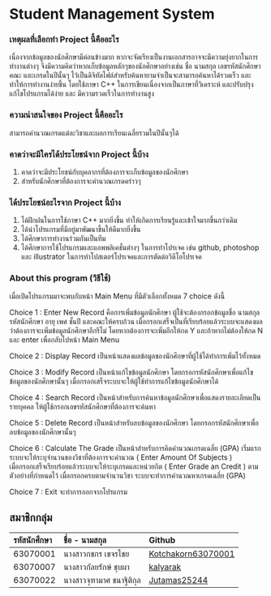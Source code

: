 # Student Management System

### **เหตุผลที่เลือกทำ Project นี้คืออะไร**

เนื่องจากข้อมูลของนักศึกษามีค่อนข้างมาก หากจะจัดเรียงเป็นงานเอกสารอาจจะมีความยุ่งยากในการทำงานต่างๆ จึงมีความคิดว่าหากเก็บข้อมูลหลักๆของนักศึกษาอย่างเช่น ชื่อ นามสกุล เลขรหัสนักศึกษา คณะ และเกรดในปีนั้นๆ ไว้เป็นดิจิทัลไฟล์สำหรับค้นหายามจำเป็นจะสามารถค้นหาได้รวดเร็ว และทำให้การทำงานง่ายขึ้น โดยใช้ภาษา C++ ในการเขียนเนื่องจากเป็นภาษาที่วิเคราะห์ และปรับปรุงแก้ไขโปรแกรมได้ง่าย และ มีความรวดเร็วในการทำงานสูง

### **ความน่าสนใจของ Project นี้คืออะไร**
สามารถคำนวณเกรดแต่ละวิชาและผลการเรียนเฉลี่ยรวมในปีนั้นๆได้

### **คาดว่าจะมีใครได้ประโยชน์จาก Project นี้บ้าง**
1. คาดว่าจะมีประโยชน์กับบุคลากรที่ต้องการจะเก็บข้อมูลของนักศึกษา
2. สำหรับนักศึกษาที่ต้องการจะคำนวณเกรดคร่าวๆ

### **ได้ประโยชน์อะไรจาก Project นี้บ้าง**
1. ได้ฝึกฝนในการใช้ภาษา C++ มากยิ่งขึ้น ทำให้เกิดการเรียนรู้และเข้าใจมากขึ้นกว่าเดิม
2. ได้นำโปรแกรมที่มีอยู่มาพัฒนาขึ้นให้ดีมากยิ่งขึ้น
3. ได้ศึกษาการทำงานร่วมกันเป็นทีม
4. ได้ศึกษาการใช้โปรแกรมและแอพพลิเคชั่นต่างๆ ในการทำโปรเจค เช่น github, photoshop และ illustrator ในการทำโปสเตอร์โปรเจคและการตัดต่อวิดีโอโปรเจค

### **About this program (วิธีใช้)**
เมื่อเปิดโปรแกรมมาจะพบกับหน้า Main Menu ที่มีตัวเลือกทั้งหมด 7 choice ดังนี้

Choice 1 : Enter New Record คือการเพิ่มข้อมูลนักศึกษา ผู้ใช้จะต้องกรอกข้อมูลชื่อ นามสกุล รหัสนักศึกษา อายุ เพศ ชั้นปี และคณะให้ครบถ้วน เมื่อกรอกเสร็จเป็นที่เรียบร้อยแล้วระบบจะแสดงผลว่าต้องการจะเพิ่มข้อมูลนักศึกษาอีกรึไม่ โดยหากต้องการจะเพิ่มอีกให้กด Y และถ้าหากไม่ต้องให้กด N และ enter เพื่อกลับไปหน้า Main Menu 

Choice 2 : Display Record เป็นหน้าแสดงผลข้อมูลของนักศึกษาที่ผู้ใช้ได้ทำการเพิ่มไว้ทั้งหมด 

Choice 3 : Modify Record เป็นหน้าแก้ไขข้อมูลนักศึกษา โดยกรอกรหัสนักศึกษาเพื่อแก้ไขข้อมูลของนักศึกษานั้นๆ เมื่อกรอกเสร็จระบบจะให้ผู้ใช้ทำการแก้ไขข้อมูลนักศึกษาได้ 

Choice 4 : Search Record เป็นหน้าสำหรับการค้นหาข้อมูลนักศึกษาเพื่อแสดงรายละเอียดเป็นรายบุคคล ให้ผู้ใช้กรอกเลขรหัสนักศึกษาที่ต้องการจะค้นหา

Choice 5 : Delete Record เป็นหน้าสำหรับลบข้อมูลของนักศึกษา โดยกรอกรหัสนักศึกษาเพื่อลบข้อมูลของนักศึกษานั้นๆ

Choice 6 : Calculate The Grade เป็นหน้าสำหรับการคิดคำนวณเกรดเฉลี่ย (GPA)
เริ่มแรกระบบจะให้ระบุจำนวนของวิชาที่ต้องการจะคำนวณ ( Enter Amount Of Subjects )   
เมื่อกรอกเสร็จเรียบร้อยแล้วระบบจะให้ระบุเกรดและหน่วยกิต ( Enter Grade an Credit ) ตามตัวอย่างที่กำหนดไว้ เมื่อกรอกครบตามจำนวนวิชา ระบบจะทำการคำนวณหาเกรดเฉลี่ย (GPA)

Choice 7 : Exit จะทำการออกจากโปรแกรม





## สมาชิกกลุ่ม
| รหัสนักศึกษา| ชื่อ - นามสกุล |    Github    |
| :---         |     :---      |          :--- |
| 63070001   |นางสาวกชกร เขจรไชย     | [Kotchakorn63070001](https://github.com/Kotchakorn63070001) |
| 63070007   |นางสาวกัลยรักษ์ ชุบผา     | [kalyarak](https://github.com/kalyarak) |
| 63070022   |นางสาวจุฑามาศ ชนาฐิติกุล     |[Jutamas25244](https://github.com/Jutamas25244)  |



